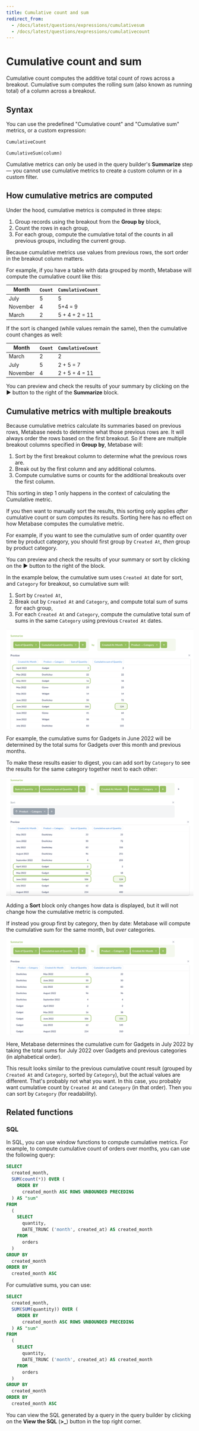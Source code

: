 ```yaml
---
title: Cumulative count and sum
redirect_from:
  - /docs/latest/questions/expressions/cumulativesum
  - /docs/latest/questions/expressions/cumulativecount
---
```


# Cumulative count and sum

Cumulative count computes the additive total count of rows across a breakout. Cumulative sum computes the rolling sum (also known as running total) of a column across a breakout.

## Syntax

You can use the predefined "Cumulative count" and "Cumulative sum" metrics, or a custom expression:

```
CumulativeCount
```

```
CumulativeSum(column)
```

Cumulative metrics can only be used in the query builder's **Summarize** step — you cannot use cumulative metrics to create a custom column or in a custom filter.

## How cumulative metrics are computed

Under the hood, cumulative metrics is computed in three steps:

1. Group records using the breakout from the **Group by** block,
2. Count the rows in each group,
3. For each group, compute the cumulative total of the counts in all previous groups, including the current group.

Because cumulative metrics use values from previous rows, the sort order in the breakout column matters.

For example, if you have a table with data grouped by month, Metabase will compute the cumulative count like this:

| Month    | `Count` | `CumulativeCount` |
| -------- | ------- | ----------------- |
| July     | 5       | 5                 |
| November | 4       | 5+4 = 9           |
| March    | 2       | 5 + 4 + 2 = 11    |

If the sort is changed (while values remain the same), then the cumulative count changes as well:

| Month    | `Count` | `CumulativeCount` |
| -------- | ------- | ----------------- |
| March    | 2       | 2                 |
| July     | 5       | 2 + 5 = 7         |
| November | 4       | 2 + 5 + 4 = 11    |

You can preview and check the results of your summary by clicking on the ▶ button to the right of the **Summarize** block.

## Cumulative metrics with multiple breakouts

Because cumulative metrics calculate its summaries based on previous rows, Metabase needs to determine what those previous rows are. It will always order the rows based on the first breakout. So if there are multiple breakout columns specified in **Group by**, Metabase will:

1. Sort by the first breakout column to determine what the previous rows are.
2. Break out by the first column and any additional columns.
3. Compute cumulative sums or counts for the additional breakouts over the first column.

This sorting in step 1 only happens in the context of calculating the Cumulative metric.

If you then want to manually sort the results, this sorting only applies _after_ cumulative count or sum computes its results. Sorting here has no effect on how Metabase computes the cumulative metric.

For example, if you want to see the cumulative sum of order quantity over time by product category, you should first group by `Created At`, _then_ group by product category.

You can preview and check the results of your summary or sort by clicking on the ▶ button to the right of the block.

In the example below, the cumulative sum uses `Created At` date for sort, and `Category` for breakout, so cumulative sum will:

1. Sort by `Created At`,
2. Break out by `Created At` and `Category`, and compute total sum of sums for each group,
3. For each `Created At` and `Category`, compute the cumulative total sum of sums in the same `Category` using previous `Created At` dates.

![Cumulative sum for products over months in QB](../../images/cumulative-metric.png)

For example, the cumulative sums for Gadgets in June 2022 will be determined by the total sums for Gadgets over this month and previous months.

To make these results easier to digest, you can add sort by `Category` to see the results for the same category together next to each other:

![Cumulative sum for products over months sorted by category in QB](../../images/cumulative-metric-plus-sort.png)

Adding a **Sort** block only changes how data is displayed, but it will not change how the cumulative metric is computed.

If instead you group first by category, then by date: Metabase will compute the cumulative sum for the same month, but _over_ categories.

![Summarize block Cumulative sum for products over categories sorted by category](../../images/cumulative-metric-reverse.png)

Here, Metabase determines the cumulative cum for Gadgets in July 2022 by taking the total sums for July 2022 over Gadgets and previous categories (in alphabetical order).

This result looks similar to the previous cumulative count result (grouped by `Created At` and `Category`, sorted by `Category`), but the actual values are different. That's probably not what you want. In this case, you probably want cumulative count by `Created At` and `Category` (in that order). Then you can sort by `Category` (for readability).

## Related functions

### SQL

In SQL, you can use window functions to compute cumulative metrics. For example, to compute cumulative count of orders over months, you can use the following query:

```sql
SELECT
  created_month,
  SUM(count(*)) OVER (
    ORDER BY
      created_month ASC ROWS UNBOUNDED PRECEDING
  ) AS "sum"
FROM
  (
    SELECT
      quantity,
      DATE_TRUNC ('month', created_at) AS created_month
    FROM
      orders
  )
GROUP BY
  created_month
ORDER BY
  created_month ASC
```

For cumulative sums, you can use:

```sql
SELECT
  created_month,
  SUM(SUM(quantity)) OVER (
    ORDER BY
      created_month ASC ROWS UNBOUNDED PRECEDING
  ) AS "sum"
FROM
  (
    SELECT
      quantity,
      DATE_TRUNC ('month', created_at) AS created_month
    FROM
      orders
  )
GROUP BY
  created_month
ORDER BY
  created_month ASC
```

You can view the SQL generated by a query in the query builder by clicking on the **View the SQL** (**>\_**) button in the top right corner.
